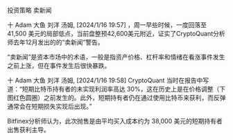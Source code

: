 投资策略 卖新闻


十 Adam 大鱼 刘洋 汤姆, [2024/1/16 19:57]
，周一早些时候，一度回落至 41,500 美元的局部低点，当前盘整预42,600美元附近，证实了CryptoQuant分析师去年12月发出的的“卖新闻”警告。

“卖新闻”是资本市场中的术语，一般是指资产价格、杠杆率和情绪在看涨事件发生之前上涨，但在事件发生后很快暴跌。

十 Adam 大鱼 刘洋 汤姆, [2024/1/16 19:58]
CryptoQuant 当时在报告中写道：“短期比特币持有者的未实现利润率高达 30%，这在历史上是在价格调整（下图红色圆圈）之前发生的。此外，短期持有者仍在通过使用比特币来获利，而反弹通常会在短期损失实现后出现。”

Bitfinex分析师认为，此次抛售是由平均买入成本约为 38,000 美元的短期持有者出售获利主导。
